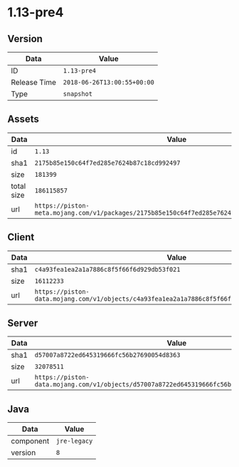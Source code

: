 # 1.13-pre4

## Version

|**Data**        | **Value**                 |
|----------------|-------------------------|
| ID   | ```1.13-pre4```   |
| Release Time   | ```2018-06-26T13:00:55+00:00```   |
| Type   | ```snapshot```   |

## Assets

|**Data**        | **Value**                 |
|----------------|-------------------------|
| id   | ```1.13```   |
| sha1   | ```2175b85e150c64f7ed285e7624b87c18cd992497```   |
| size   | ```181399```   |
| total size  | ```186115857```  |
| url       | ```https://piston-meta.mojang.com/v1/packages/2175b85e150c64f7ed285e7624b87c18cd992497/1.13.json``` |

## Client

|**Data**        | **Value**                 |
|----------------|-------------------------|
| sha1   | ```c4a93fea1ea2a1a7886c8f5f66f6d929db53f021```   |
| size   | ```16112233```   |
| url       | ```https://piston-data.mojang.com/v1/objects/c4a93fea1ea2a1a7886c8f5f66f6d929db53f021/client.jar``` |

## Server

|**Data**        | **Value**                 |
|----------------|-------------------------|
| sha1   | ```d57007a8722ed645319666fc56b27690054d8363```   |
| size   | ```32078511```   |
| url       | ```https://piston-data.mojang.com/v1/objects/d57007a8722ed645319666fc56b27690054d8363/server.jar``` |

## Java

|**Data**        | **Value**                 |
|----------------|-------------------------|
| component   | ```jre-legacy```   |
| version   | ```8```   |